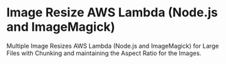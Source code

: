 # Image Resize AWS Lambda (Node.js and ImageMagick)
Multiple Image Resizes AWS Lambda (Node.js and ImageMagick) for Large Files with Chunking and maintaining the Aspect Ratio for the Images. 
